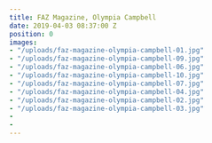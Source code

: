 ```yaml
---
title: FAZ Magazine, Olympia Campbell
date: 2019-04-03 08:37:00 Z
position: 0
images:
- "/uploads/faz-magazine-olympia-campbell-01.jpg"
- "/uploads/faz-magazine-olympia-campbell-09.jpg"
- "/uploads/faz-magazine-olympia-campbell-06.jpg"
- "/uploads/faz-magazine-olympia-campbell-10.jpg"
- "/uploads/faz-magazine-olympia-campbell-07.jpg"
- "/uploads/faz-magazine-olympia-campbell-04.jpg"
- "/uploads/faz-magazine-olympia-campbell-02.jpg"
- "/uploads/faz-magazine-olympia-campbell-03.jpg"
- 
- 
---
```


